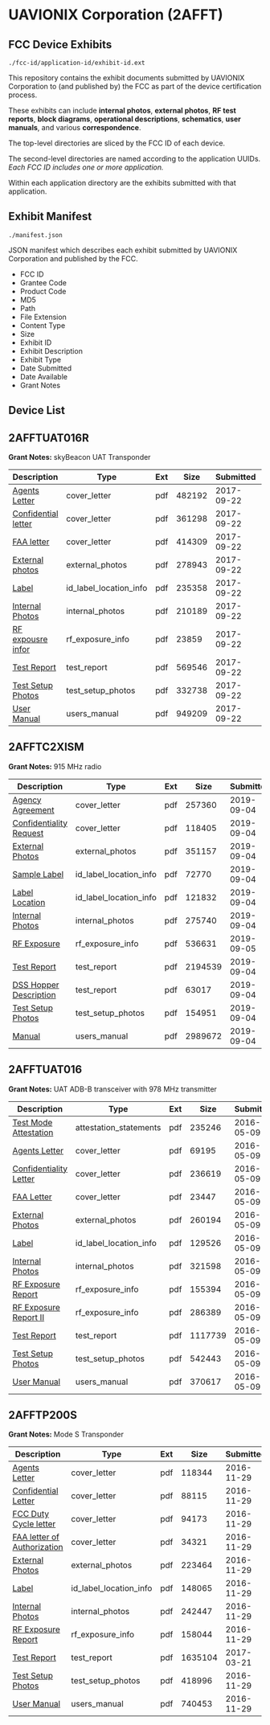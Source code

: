 # UAVIONIX Corporation (2AFFT)
## FCC Device Exhibits

```
./fcc-id/application-id/exhibit-id.ext
```

This repository contains the exhibit documents submitted by UAVIONIX Corporation to (and published by) the FCC as part of the device certification process.

These exhibits can include **internal photos**, **external photos**, **RF test reports**, **block diagrams**, **operational descriptions**, **schematics**, **user manuals**, and various **correspondence**.

The top-level directories are sliced by the FCC ID of each device.

The second-level directories are named according to the application UUIDs. *Each FCC ID includes one or more application.*

Within each application directory are the exhibits submitted with that application. 

## Exhibit Manifest

```
./manifest.json
```

JSON manifest which describes each exhibit submitted by UAVIONIX Corporation and published by the FCC.

- FCC ID
- Grantee Code
- Product Code
- MD5
- Path
- File Extension
- Content Type
- Size
- Exhibit ID
- Exhibit Description
- Exhibit Type
- Date Submitted
- Date Available
- Grant Notes

## Device List
## 2AFFTUAT016R
**Grant Notes:** skyBeacon UAT Transponder

| Description | Type | Ext | Size | Submitted | Available |
| ----------- | ---- | --- | ---- | --------- | --------- |
| [Agents Letter](2AFFTUAT016R/512109f351722382548f95cfadcceb1a/3575874.pdf) | cover_letter | pdf | 482192 | 2017-09-22 | 2017-09-25 |
| [Confidential letter](2AFFTUAT016R/512109f351722382548f95cfadcceb1a/3575877.pdf) | cover_letter | pdf | 361298 | 2017-09-22 | 2017-09-25 |
| [FAA letter](2AFFTUAT016R/512109f351722382548f95cfadcceb1a/3575892.pdf) | cover_letter | pdf | 414309 | 2017-09-22 | 2017-09-25 |
| [External photos](2AFFTUAT016R/512109f351722382548f95cfadcceb1a/3575865.pdf) | external_photos | pdf | 278943 | 2017-09-22 | 2017-09-25 |
| [Label](2AFFTUAT016R/512109f351722382548f95cfadcceb1a/3575864.pdf) | id_label_location_info | pdf | 235358 | 2017-09-22 | 2017-09-25 |
| [Internal Photos](2AFFTUAT016R/512109f351722382548f95cfadcceb1a/3575868.pdf) | internal_photos | pdf | 210189 | 2017-09-22 | 2017-09-25 |
| [RF expousre infor](2AFFTUAT016R/512109f351722382548f95cfadcceb1a/3575893.pdf) | rf_exposure_info | pdf | 23859 | 2017-09-22 | 2017-09-25 |
| [Test Report](2AFFTUAT016R/512109f351722382548f95cfadcceb1a/3575869.pdf) | test_report | pdf | 569546 | 2017-09-22 | 2017-09-25 |
| [Test Setup Photos](2AFFTUAT016R/512109f351722382548f95cfadcceb1a/3575870.pdf) | test_setup_photos | pdf | 332738 | 2017-09-22 | 2017-09-25 |
| [User Manual](2AFFTUAT016R/512109f351722382548f95cfadcceb1a/3575873.pdf) | users_manual | pdf | 949209 | 2017-09-22 | 2017-09-25 |
## 2AFFTC2XISM
**Grant Notes:** 915 MHz radio

| Description | Type | Ext | Size | Submitted | Available |
| ----------- | ---- | --- | ---- | --------- | --------- |
| [Agency Agreement](2AFFTC2XISM/d5653e09bf7fb2914ef9dd906ee3cf1a/4429918.pdf) | cover_letter | pdf | 257360 | 2019-09-04 | 2019-09-05 |
| [Confidentiality Request](2AFFTC2XISM/d5653e09bf7fb2914ef9dd906ee3cf1a/4429919.pdf) | cover_letter | pdf | 118405 | 2019-09-04 | 2019-09-05 |
| [External Photos](2AFFTC2XISM/d5653e09bf7fb2914ef9dd906ee3cf1a/4429912.pdf) | external_photos | pdf | 351157 | 2019-09-04 | 2019-09-05 |
| [Sample Label](2AFFTC2XISM/d5653e09bf7fb2914ef9dd906ee3cf1a/4429910.pdf) | id_label_location_info | pdf | 72770 | 2019-09-04 | 2019-09-05 |
| [Label Location](2AFFTC2XISM/d5653e09bf7fb2914ef9dd906ee3cf1a/4429911.pdf) | id_label_location_info | pdf | 121832 | 2019-09-04 | 2019-09-05 |
| [Internal Photos](2AFFTC2XISM/d5653e09bf7fb2914ef9dd906ee3cf1a/4429917.pdf) | internal_photos | pdf | 275740 | 2019-09-04 | 2019-09-05 |
| [RF Exposure](2AFFTC2XISM/d5653e09bf7fb2914ef9dd906ee3cf1a/4432315.pdf) | rf_exposure_info | pdf | 536631 | 2019-09-05 | 2019-09-05 |
| [Test Report](2AFFTC2XISM/d5653e09bf7fb2914ef9dd906ee3cf1a/4429913.pdf) | test_report | pdf | 2194539 | 2019-09-04 | 2019-09-05 |
| [DSS Hopper Description](2AFFTC2XISM/d5653e09bf7fb2914ef9dd906ee3cf1a/4429914.pdf) | test_report | pdf | 63017 | 2019-09-04 | 2019-09-05 |
| [Test Setup Photos](2AFFTC2XISM/d5653e09bf7fb2914ef9dd906ee3cf1a/4429915.pdf) | test_setup_photos | pdf | 154951 | 2019-09-04 | 2019-09-05 |
| [Manual](2AFFTC2XISM/d5653e09bf7fb2914ef9dd906ee3cf1a/4429916.pdf) | users_manual | pdf | 2989672 | 2019-09-04 | 2019-09-05 |
## 2AFFTUAT016
**Grant Notes:** UAT ADB-B transceiver with 978 MHz transmitter

| Description | Type | Ext | Size | Submitted | Available |
| ----------- | ---- | --- | ---- | --------- | --------- |
| [Test Mode Attestation](2AFFTUAT016/e92fef0fbd706652044a3fa7eb16cff7/2983867.pdf) | attestation_statements | pdf | 235246 | 2016-05-09 | 2016-05-09 |
| [Agents Letter](2AFFTUAT016/e92fef0fbd706652044a3fa7eb16cff7/2983889.pdf) | cover_letter | pdf | 69195 | 2016-05-09 | 2016-05-09 |
| [Confidentiality Letter	](2AFFTUAT016/e92fef0fbd706652044a3fa7eb16cff7/2983891.pdf) | cover_letter | pdf | 236619 | 2016-05-09 | 2016-05-09 |
| [FAA Letter](2AFFTUAT016/e92fef0fbd706652044a3fa7eb16cff7/2983893.pdf) | cover_letter | pdf | 23447 | 2016-05-09 | 2016-05-09 |
| [External Photos](2AFFTUAT016/e92fef0fbd706652044a3fa7eb16cff7/2983871.pdf) | external_photos | pdf | 260194 | 2016-05-09 | 2016-05-09 |
| [Label](2AFFTUAT016/e92fef0fbd706652044a3fa7eb16cff7/2983866.pdf) | id_label_location_info | pdf | 129526 | 2016-05-09 | 2016-05-09 |
| [Internal Photos](2AFFTUAT016/e92fef0fbd706652044a3fa7eb16cff7/2983895.pdf) | internal_photos | pdf | 321598 | 2016-05-09 | 2016-05-09 |
| [RF Exposure Report](2AFFTUAT016/e92fef0fbd706652044a3fa7eb16cff7/2983869.pdf) | rf_exposure_info | pdf | 155394 | 2016-05-09 | 2016-05-09 |
| [RF Exposure Report II](2AFFTUAT016/e92fef0fbd706652044a3fa7eb16cff7/2983894.pdf) | rf_exposure_info | pdf | 286389 | 2016-05-09 | 2016-05-09 |
| [Test Report](2AFFTUAT016/e92fef0fbd706652044a3fa7eb16cff7/2983884.pdf) | test_report | pdf | 1117739 | 2016-05-09 | 2016-05-09 |
| [Test Setup Photos](2AFFTUAT016/e92fef0fbd706652044a3fa7eb16cff7/2983888.pdf) | test_setup_photos | pdf | 542443 | 2016-05-09 | 2016-05-09 |
| [User Manual](2AFFTUAT016/e92fef0fbd706652044a3fa7eb16cff7/2983892.pdf) | users_manual | pdf | 370617 | 2016-05-09 | 2016-05-09 |
## 2AFFTP200S
**Grant Notes:** Mode S Transponder

| Description | Type | Ext | Size | Submitted | Available |
| ----------- | ---- | --- | ---- | --------- | --------- |
| [Agents Letter](2AFFTP200S/6a82e81a70e0f992d5255175152628ee/3211872.pdf) | cover_letter | pdf | 118344 | 2016-11-29 | 2016-11-30 |
| [Confidential Letter](2AFFTP200S/6a82e81a70e0f992d5255175152628ee/3211873.pdf) | cover_letter | pdf | 88115 | 2016-11-29 | 2016-11-30 |
| [FCC Duty Cycle letter](2AFFTP200S/6a82e81a70e0f992d5255175152628ee/3211875.pdf) | cover_letter | pdf | 94173 | 2016-11-29 | 2016-11-30 |
| [FAA letter of Authorization](2AFFTP200S/6a82e81a70e0f992d5255175152628ee/3211876.pdf) | cover_letter | pdf | 34321 | 2016-11-29 | 2016-11-30 |
| [External Photos](2AFFTP200S/6a82e81a70e0f992d5255175152628ee/3211862.pdf) | external_photos | pdf | 223464 | 2016-11-29 | 2016-11-30 |
| [Label](2AFFTP200S/6a82e81a70e0f992d5255175152628ee/3211861.pdf) | id_label_location_info | pdf | 148065 | 2016-11-29 | 2016-11-30 |
| [Internal Photos](2AFFTP200S/6a82e81a70e0f992d5255175152628ee/3211868.pdf) | internal_photos | pdf | 242447 | 2016-11-29 | 2016-11-30 |
| [RF Exposure Report](2AFFTP200S/6a82e81a70e0f992d5255175152628ee/3211871.pdf) | rf_exposure_info | pdf | 158044 | 2016-11-29 | 2016-11-30 |
| [Test Report](2AFFTP200S/6a82e81a70e0f992d5255175152628ee/3324803.pdf) | test_report | pdf | 1635104 | 2017-03-21 | 2016-11-30 |
| [Test Setup Photos](2AFFTP200S/6a82e81a70e0f992d5255175152628ee/3211866.pdf) | test_setup_photos | pdf | 418996 | 2016-11-29 | 2016-11-30 |
| [User Manual](2AFFTP200S/6a82e81a70e0f992d5255175152628ee/3211867.pdf) | users_manual | pdf | 740453 | 2016-11-29 | 2016-11-30 |
